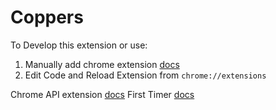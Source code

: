 # Coppers

To Develop this extension or use:
1) Manually add chrome extension [docs](https://www.cnet.com/how-to/how-to-install-chrome-extensions-manually/)
2) Edit Code and Reload Extension from `chrome://extensions`

Chrome API extension [docs](https://developer.chrome.com/extensions/devguide)
First Timer [docs](https://robots.thoughtbot.com/how-to-make-a-chrome-extension)